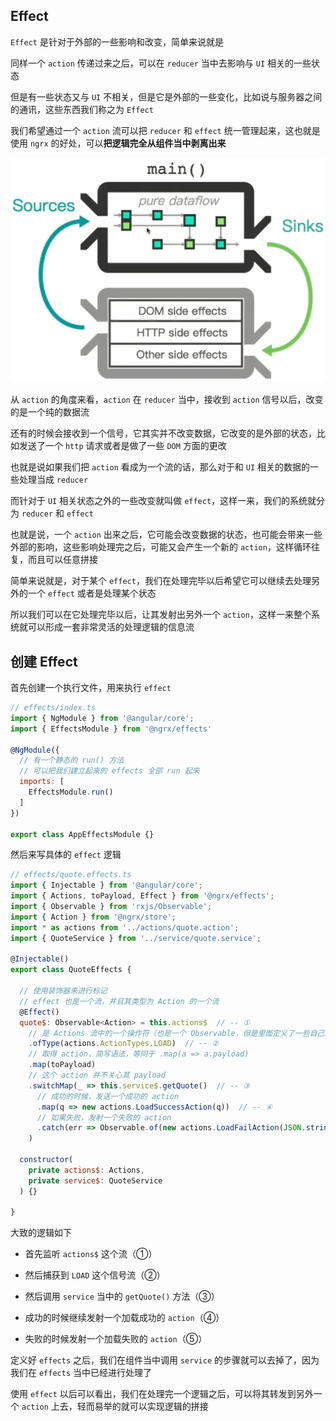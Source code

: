 ## Effect

`Effect` 是针对于外部的一些影响和改变，简单来说就是

同样一个 `action` 传递过来之后，可以在 `reducer` 当中去影响与 `UI` 相关的一些状态

但是有一些状态又与 `UI` 不相关，但是它是外部的一些变化，比如说与服务器之间的通讯，这些东西我们称之为 `Effect`

我们希望通过一个 `action` 流可以把 `reducer` 和 `effect` 统一管理起来，这也就是使用 `ngrx` 的好处，可以**把逻辑完全从组件当中剥离出来**

![](./effect.png)

从 `action` 的角度来看，`action` 在 `reducer` 当中，接收到 `action` 信号以后，改变的是一个纯的数据流

还有的时候会接收到一个信号，它其实并不改变数据，它改变的是外部的状态，比如发送了一个 `http` 请求或者是做了一些 `DOM` 方面的更改

也就是说如果我们把 `action` 看成为一个流的话，那么对于和 `UI` 相关的数据的一些处理当成 `reducer`

而针对于 `UI` 相关状态之外的一些改变就叫做 `effect`，这样一来，我们的系统就分为 `reducer` 和 `effect`

也就是说，一个 `action` 出来之后，它可能会改变数据的状态，也可能会带来一些外部的影响，这些影响处理完之后，可能又会产生一个新的 `action`，这样循环往复，而且可以任意拼接

简单来说就是，对于某个 `effect`，我们在处理完毕以后希望它可以继续去处理另外的一个 `effect` 或者是处理某个状态

所以我们可以在它处理完毕以后，让其发射出另外一个 `action`，这样一来整个系统就可以形成一套非常灵活的处理逻辑的信息流

## 创建 Effect

首先创建一个执行文件，用来执行 `effect`

```js
// effects/index.ts
import { NgModule } from '@angular/core';
import { EffectsModule } from '@ngrx/effects'

@NgModule({
  // 有一个静态的 run() 方法
  // 可以把我们建立起来的 effects 全部 run 起来
  imports: [
    EffectsModule.run()
  ]
})

export class AppEffectsModule {}
```

然后来写具体的 `effect` 逻辑

```js
// effects/quote.effects.ts
import { Injectable } from '@angular/core';
import { Actions, toPayload, Effect } from '@ngrx/effects';
import { Observable } from 'rxjs/Observable';
import { Action } from '@ngrx/store';
import * as actions from '../actions/quote.action';
import { QuoteService } from '../service/quote.service';

@Injectable()
export class QuoteEffects {

  // 使用装饰器来进行标记
  // effect 也是一个流，并且其类型为 Action 的一个流
  @Effect()
  quote$: Observable<Action> = this.actions$  // -- ①
    // 是 Actions 流中的一个操作符（也是一个 Observable，但是里面定义了一些自己的操作符）
    .ofType(actions.ActionTypes.LOAD)  // -- ②
    // 取得 action，简写语法，等同于 .map(a => a.payload)
    .map(toPayload)
    // 这个 action 并不关心其 payload
    .switchMap(_ => this.service$.getQuote()  // -- ③
      // 成功的时候，发送一个成功的 action
      .map(q => new actions.LoadSuccessAction(q))  // -- ④
      // 如果失败，发射一个失败的 action
      .catch(err => Observable.of(new actions.LoadFailAction(JSON.stringify(err))))  // -- ⑤
    )

  constructor(
    private actions$: Actions,
    private service$: QuoteService
  ) {}
  
}
```

大致的逻辑如下

* 首先监听 `actions$` 这个流（①）

* 然后捕获到 `LOAD` 这个信号流（②）

* 然后调用 `service` 当中的 `getQuote()` 方法（③）

* 成功的时候继续发射一个加载成功的 `action`（④）

* 失败的时候发射一个加载失败的 `action`（⑤）

定义好 `effects` 之后，我们在组件当中调用 `service` 的步骤就可以去掉了，因为我们在 `effects` 当中已经进行处理了

使用 `effect` 以后可以看出，我们在处理完一个逻辑之后，可以将其转发到另外一个 `action` 上去，轻而易举的就可以实现逻辑的拼接